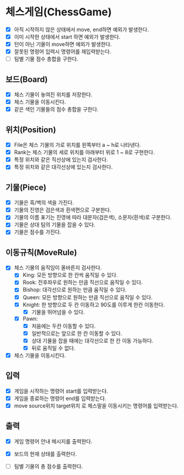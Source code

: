 # 체스게임(ChessGame)

- [x] 아직 시작하지 않은 상태에서 move, end하면 예외가 발생한다.
- [x] 이미 시작한 상태에서 start 하면 예외가 발생한다.
- [x] 턴이 아닌 기물이 move하면 예외가 발생한다.
- [x] 잘못된 명령어 입력시 명령어를 재입력받는다.
- [ ] 팀별 기물 점수 총합을 구한다.

## 보드(Board)

- [x] 체스 기물이 놓여진 위치를 저장한다.
- [x] 체스 기물을 이동시킨다.
- [x] 같은 색인 기물들의 점수 총합을 구한다.

## 위치(Position)

- [x] File은 체스 기물의 가로 위치를 왼쪽부터 a ~ h로 나타낸다.
- [x] Rank는 체스 기물의 세로 위치를 아래부터 위로 1 ~ 8로 구현한다.
- [x] 특정 위치와 같은 직선상에 있는지 검사한다.
- [x] 특정 위치와 같은 대각선상에 있는지 검사한다.

## 기물(Piece)

- [x] 기물은 흑/백의 색을 가진다.
- [x] 기물의 진영은 검은색과 흰색편으로 구분한다.
- [x] 기물의 이름 표기는 진영에 따라 대문자(검은색), 소문자(흰색)로 구분한다.
- [x] 기물은 상대 팀의 기물을 잡을 수 있다.
- [x] 기물은 점수를 가진다.

## 이동규칙(MoveRule)

- [x] 체스 기물의 움직임이 올바른지 검사한다.
    - [x] King: 모든 방향으로 한 칸씩 움직일 수 있다.
    - [x] Rook: 전후좌우로 원하는 만큼 직선으로 움직일 수 있다.
    - [x] Bishop: 대각선으로 원하는 만큼 움직일 수 있다.
    - [x] Queen: 모든 방향으로 원하는 만큼 직선으로 움직일 수 있다.
    - [x] Knight: 한 방향으로 두 칸 이동하고 90도를 이루게 한칸 이동한다.
        - [x] 기물을 뛰어넘을 수 있다.
    - [x] Pawn:
        - [x] 처음에는 두칸 이동할 수 있다.
        - [x] 일반적으로는 앞으로 한 칸 이동할 수 있다.
        - [x] 상대 기물을 잡을 때에는 대각선으로 한 칸 이동 가능하다.
        - [x] 뒤로 움직일 수 없다.
- [x] 체스 기물을 이동시킨다.

## 입력

- [x] 게임을 시작하는 명령어 start를 입력받는다.
- [x] 게임을 종료하는 명령어 end를 입력받는다.
- [x] move source위치 target위치 로 체스말을 이동시키는 명령어를 입력받는다.

## 출력

- [x] 게임 명령어 안내 메시지를 출력한다.
- [x] 보드의 현재 상태를 출력한다.
- [ ] 팀별 기물의 총 점수를 출력한다.



